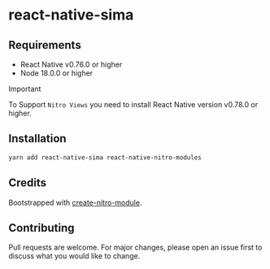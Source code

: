 # react-native-sima

## Requirements

- React Native v0.76.0 or higher
- Node 18.0.0 or higher

> [!IMPORTANT]  
> To Support `Nitro Views` you need to install React Native version v0.78.0 or higher.

## Installation

```bash
yarn add react-native-sima react-native-nitro-modules
```

## Credits

Bootstrapped with [create-nitro-module](https://github.com/patrickkabwe/create-nitro-module).

## Contributing

Pull requests are welcome. For major changes, please open an issue first to discuss what you would like to change.
